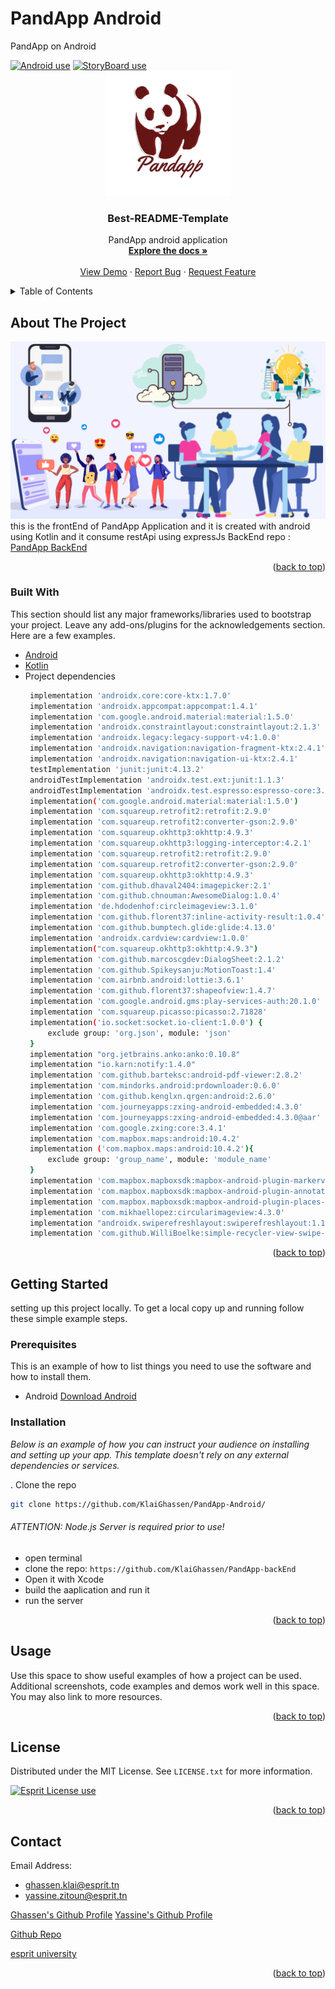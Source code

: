 # PandApp Android
PandApp on Android
<div id="top"></div>
<a href="https://img.shields.io/badge/Swift5-100%25-yellow"><img alt="Android use" src="https://img.shields.io/badge/Android-100%25-green"></a> <a href="https://img.shields.io/badge/Kotlin.js-red"><img alt="StoryBoard use" src="https://img.shields.io/badge/Used-kotlin-blue"></a> 
<!--
*** Thanks for checking out the Best-README-Template. If you have a suggestion
*** that would make this better, please fork the repo and create a pull request
*** or simply open an issue with the tag "enhancement".
*** Don't forget to give the project a star!
*** Thanks again! Now go create something AMAZING! :D
-->



<!-- PROJECT SHIELDS -->
<!--
*** I'm using markdown "reference style" links for readability.
*** Reference links are enclosed in brackets [ ] instead of parentheses ( ).
*** See the bottom of this document for the declaration of the reference variables
*** for contributors-url, forks-url, etc. This is an optional, concise syntax you may use.
*** https://www.markdownguide.org/basic-syntax/#reference-style-links
-->


<!-- PROJECT LOGO -->
<br />
<div align="center">
  <a href="https://github.com/othneildrew/Best-README-Template">
    <img src="images/logo.png" alt="Logo" width="200" height="200">
  </a>

  <h3 align="center">Best-README-Template</h3>

  <p align="center">
   PandApp android application
    <br />
    <a href="https://github.com/KlaiGhassen/androidPim"><strong>Explore the docs »</strong></a>
    <br />
    <br />
    <a href="https://github.com/KlaiGhassen/PandApp-Android">View Demo</a>
    ·
    <a href="https://github.com/KlaiGhassen/PandApp-Android/issues">Report Bug</a>
    ·
    <a href="https://github.com/KlaiGhassen/PandApp-Android/issues">Request Feature</a>
  </p>
</div>



<!-- TABLE OF CONTENTS -->
<details>
  <summary>Table of Contents</summary>
  <ol>
    <li>
      <a href="#about-the-project">About The Project</a>
      <ul>
        <li><a href="#built-with">Built With</a></li>
      </ul>
    </li>
    <li>
      <a href="#getting-started">Getting Started</a>
      <ul>
        <li><a href="#prerequisites">Prerequisites</a></li>
        <li><a href="#installation">Installation</a></li>
      </ul>
    </li>
    <li><a href="#usage">Usage</a></li>
    <li><a href="#license">License</a></li>
    <li><a href="#contact">Contact</a></li>
  </ol>
</details>



<!-- ABOUT THE PROJECT -->
## About The Project

[![Product Name Screen Shot][product-screenshot]](https://example.com)
this is the frontEnd of PandApp Application and it is created with android using Kotlin and it consume restApi using expressJs
BackEnd repo : [PandApp BackEnd](https://github.com/KlaiGhassen/PandApp-backEnd)

<p align="right">(<a href="#top">back to top</a>)</p>



### Built With

This section should list any major frameworks/libraries used to bootstrap your project. Leave any add-ons/plugins for the acknowledgements section. Here are a few examples.

* [Android](https://www.android.com)
* [Kotlin](https://kotlinlang.org)
* Project dependencies
   ```sh
    implementation 'androidx.core:core-ktx:1.7.0'
    implementation 'androidx.appcompat:appcompat:1.4.1'
    implementation 'com.google.android.material:material:1.5.0'
    implementation 'androidx.constraintlayout:constraintlayout:2.1.3'
    implementation 'androidx.legacy:legacy-support-v4:1.0.0'
    implementation 'androidx.navigation:navigation-fragment-ktx:2.4.1'
    implementation 'androidx.navigation:navigation-ui-ktx:2.4.1'
    testImplementation 'junit:junit:4.13.2'
    androidTestImplementation 'androidx.test.ext:junit:1.1.3'
    androidTestImplementation 'androidx.test.espresso:espresso-core:3.4.0'
    implementation('com.google.android.material:material:1.5.0')
    implementation 'com.squareup.retrofit2:retrofit:2.9.0'
    implementation 'com.squareup.retrofit2:converter-gson:2.9.0'
    implementation 'com.squareup.okhttp3:okhttp:4.9.3'
    implementation 'com.squareup.okhttp3:logging-interceptor:4.2.1'
    implementation 'com.squareup.retrofit2:retrofit:2.9.0'
    implementation 'com.squareup.retrofit2:converter-gson:2.9.0'
    implementation 'com.squareup.okhttp3:okhttp:4.9.3'
    implementation 'com.github.dhaval2404:imagepicker:2.1'
    implementation 'com.github.chnouman:AwesomeDialog:1.0.4'
    implementation 'de.hdodenhof:circleimageview:3.1.0'
    implementation 'com.github.florent37:inline-activity-result:1.0.4'
    implementation 'com.github.bumptech.glide:glide:4.13.0'
    implementation 'androidx.cardview:cardview:1.0.0'
    implementation("com.squareup.okhttp3:okhttp:4.9.3")
    implementation 'com.github.marcoscgdev:DialogSheet:2.1.2'
    implementation 'com.github.Spikeysanju:MotionToast:1.4'
    implementation 'com.airbnb.android:lottie:3.6.1'
    implementation 'com.github.florent37:shapeofview:1.4.7'
    implementation 'com.google.android.gms:play-services-auth:20.1.0'
    implementation 'com.squareup.picasso:picasso:2.71828'
    implementation('io.socket:socket.io-client:1.0.0') {
        exclude group: 'org.json', module: 'json'
    }
    implementation "org.jetbrains.anko:anko:0.10.8"
    implementation "io.karn:notify:1.4.0"
    implementation 'com.github.barteksc:android-pdf-viewer:2.8.2'
    implementation 'com.mindorks.android:prdownloader:0.6.0'
    implementation 'com.github.kenglxn.qrgen:android:2.6.0'
    implementation 'com.journeyapps:zxing-android-embedded:4.3.0'
    implementation 'com.journeyapps:zxing-android-embedded:4.3.0@aar'
    implementation 'com.google.zxing:core:3.4.1'
    implementation 'com.mapbox.maps:android:10.4.2'
    implementation ('com.mapbox.maps:android:10.4.2'){
        exclude group: 'group_name', module: 'module_name'
    }
    implementation 'com.mapbox.mapboxsdk:mapbox-android-plugin-markerview-v9:0.4.0'
    implementation 'com.mapbox.mapboxsdk:mapbox-android-plugin-annotation-v9:0.9.0'
    implementation 'com.mapbox.mapboxsdk:mapbox-android-plugin-places-v9:0.12.0'
    implementation 'com.mikhaellopez:circularimageview:4.3.0'
    implementation "androidx.swiperefreshlayout:swiperefreshlayout:1.1.0"
    implementation 'com.github.WilliBoelke:simple-recycler-view-swipe-gestures:1.3'

   ```

<p align="right">(<a href="#top">back to top</a>)</p>



<!-- GETTING STARTED -->
## Getting Started

setting up this project locally.
To get a local copy up and running follow these simple example steps.

### Prerequisites

This is an example of how to list things you need to use the software and how to install them.
* Android
 [Download Android](https://developer.android.com/studio)

### Installation

_Below is an example of how you can instruct your audience on installing and setting up your app. This template doesn't rely on any external dependencies or services._

. Clone the repo
   ```sh
   git clone https://github.com/KlaiGhassen/PandApp-Android/
   ```
   
###### ATTENTION: Node.js Server is required prior to use!

- open terminal
- clone the repo: `https://github.com/KlaiGhassen/PandApp-backEnd`
- Open it with Xcode
- build the aaplication and run it 
- run the server

<p align="right">(<a href="#top">back to top</a>)</p>



<!-- USAGE EXAMPLES -->
## Usage

Use this space to show useful examples of how a project can be used. Additional screenshots, code examples and demos work well in this space. You may also link to more resources.


<p align="right">(<a href="#top">back to top</a>)</p>



<!-- LICENSE -->
## License

Distributed under the MIT License. See `LICENSE.txt` for more information.

<a href="https://img.shields.io/badge/License-Esprit-brightgreen"><img alt="Esprit License use" src="https://img.shields.io/badge/License-Esprit-brightgreen"></a>

<p align="right">(<a href="#top">back to top</a>)</p>



<!-- CONTACT -->
## Contact

Email Address:
- ghassen.klai@esprit.tn 
- yassine.zitoun@esprit.tn

[Ghassen's Github Profile](https://github.com/KlaiGhassen)
[Yassine's Github Profile](https://github.com/zwayten)

[Github Repo](https://github.com/KlaiGhassen/IosBack)

[esprit university](https://esprit.tn/)
<p align="right">(<a href="#top">back to top</a>)</p>



<!-- MARKDOWN LINKS & IMAGES -->
<!-- https://www.markdownguide.org/basic-syntax/#reference-style-links -->
[contributors-shield]: https://img.shields.io/github/contributors/othneildrew/Best-README-Template.svg?style=for-the-badge
[contributors-url]: https://github.com/KlaiGhassen/PandApp-Android/graphs/contributors
[forks-shield]: https://img.shields.io/github/forks/othneildrew/Best-README-Template.svg?style=for-the-badge
[forks-url]: https://github.com/KlaiGhassen/PandApp-Android/network/members
[stars-shield]: https://img.shields.io/github/stars/othneildrew/Best-README-Template.svg?style=for-the-badge
[stars-url]: https://github.com/KlaiGhassen/PandApp-Android/stargazers
[issues-shield]: https://img.shields.io/github/issues/othneildrew/Best-README-Template.svg?style=for-the-badge
[issues-url]: https://github.com/KlaiGhassen/PandApp-Android/issues
[license-shield]: https://img.shields.io/github/license/othneildrew/Best-README-Template.svg?style=for-the-badge
[license-url]: https://github.com/othneildrew/Best-README-Template/blob/master/LICENSE.txt
[product-screenshot]: images/ReadMe1.png
<div id="top"></div>
